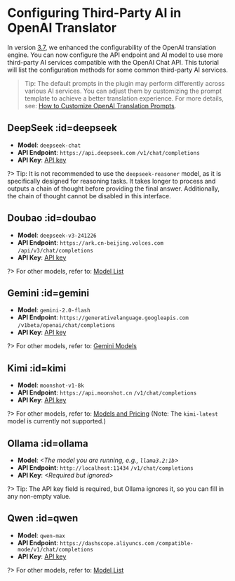 # Configuring Third-Party AI in OpenAI Translator

In version [3.7](#/updates/v3.7 ':ignore :target=_blank'), we enhanced the configurability of the OpenAI translation engine. You can now configure the API endpoint and AI model to use more third-party AI services compatible with the OpenAI Chat API. This tutorial will list the configuration methods for some common third-party AI services.

> Tip: The default prompts in the plugin may perform differently across various AI services. You can adjust them by customizing the prompt template to achieve a better translation experience. For more details, see: [How to Customize OpenAI Translation Prompts](/ja/tutorial/how_to_customize_translation_prompts.md).

## DeepSeek :id=deepseek

- **Model**: `deepseek-chat`
- **API Endpoint**: `https://api.deepseek.com` `/v1/chat/completions`
- **API Key**: [API key](https://platform.deepseek.com/api_keys)

?> Tip: It is not recommended to use the `deepseek-reasoner` model, as it is specifically designed for reasoning tasks. It takes longer to process and outputs a chain of thought before providing the final answer. Additionally, the chain of thought cannot be disabled in this interface.

## Doubao :id=doubao

- **Model**: `deepseek-v3-241226`
- **API Endpoint**: `https://ark.cn-beijing.volces.com` `/api/v3/chat/completions`
- **API Key**: [API key](https://www.volcengine.com/docs/82379/1399008#b00dee71)

?> For other models, refer to: [Model List](https://www.volcengine.com/docs/82379/1330310)

## Gemini :id=gemini

- **Model**: `gemini-2.0-flash`
- **API Endpoint**: `https://generativelanguage.googleapis.com` `/v1beta/openai/chat/completions`
- **API Key**: [API key](https://ai.google.dev/gemini-api/docs/api-key)

?> For other models, refer to: [Gemini Models](https://ai.google.dev/gemini-api/docs/models/gemini)

## Kimi :id=kimi

- **Model**: `moonshot-v1-8k`
- **API Endpoint**: `https://api.moonshot.cn` `/v1/chat/completions`
- **API Key**: [API key](https://platform.moonshot.cn/console/api-keys)

?> For other models, refer to: [Models and Pricing](https://platform.moonshot.cn/docs/pricing/chat) (Note: The `kimi-latest` model is currently not supported.)

## Ollama :id=ollama

- **Model**: *\<The model you are running, e.g., `llama3.2:1b`>*
- **API Endpoint**: `http://localhost:11434` `/v1/chat/completions`
- **API Key**: *\<Required but ignored>*

?> Tip: The API key field is required, but Ollama ignores it, so you can fill in any non-empty value.

## Qwen :id=qwen

- **Model**: `qwen-max`
- **API Endpoint**: `https://dashscope.aliyuncs.com` `/compatible-mode/v1/chat/completions`
- **API Key**: [API key](https://help.aliyun.com/zh/model-studio/developer-reference/get-api-key#ca06817d4cqro)

?> For other models, refer to: [Model List](https://help.aliyun.com/zh/model-studio/developer-reference/compatibility-of-openai-with-dashscope#7f9c78ae99pwz)